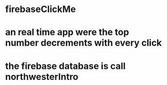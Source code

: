 # firebaseClickMe
# an real time app were the top number decrements with every click
# the firebase database is call northwesterIntro
